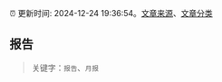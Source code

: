 :alarm_clock: 更新时间: 2024-12-24 19:36:54。[文章来源](/README.md)、[文章分类](/TAGS.md)

## 报告


> 关键字：`报告`、`月报`



